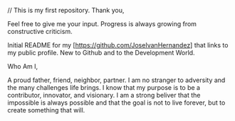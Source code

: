 // This is my first repository. Thank you,

Feel free to give me your input. Progress is always growing from constructive criticism.

Initial README for my [https://github.com/JoseIvanHernandez] that links to my public profile. New to Github and to the Development World.

Who Am I,

A proud father, friend, neighbor, partner. I am no stranger to adversity and the many challenges life brings. I know that my purpose is to be a contributor, innovator, and visionary. I am a strong beliver that the impossible is always possible and that the goal is not to live forever, but to create something that will.
